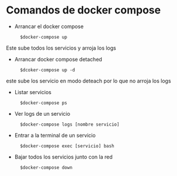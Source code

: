 # Comandos de docker compose

- Arrancar el docker compose 

        $docker-compose up

Este sube todos los servicios y arroja los logs

- Arrancar docker compose detached

        $dcoker-compose up -d

este sube los servicio en modo deteach por lo que no arroja los logs

- Listar servicios 

        $docker-compose ps


- Ver logs de un servicio 

        $docker-compose logs [nombre servicio]

- Entrar a la terminal de un servicio

        $docker-compose exec [servicio] bash

- Bajar todos los servicios junto con la red

        $docker-compose down